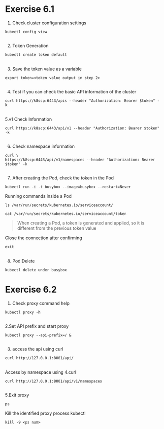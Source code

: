 # Exercise 6.1


1. Check cluster configuration settings
```
kubectl config view
```

##

2. Token Generation
```
kubectl create token default
```

##


3. Save the token value as a variable
```
export token=<token value output in step 2>
```

##

4. Test if you can check the basic API information of the cluster
```
curl https://k8scp:6443/apis --header "Authorization: Bearer $token" -k
```

##

5.v1 Check Information
```
curl https://k8scp:6443/api/v1 --header "Authorization: Bearer $token" -k
```

##

6. Check namespace information
```
curl \
https://k8scp:6443/api/v1/namespaces --header "Authorization: Bearer $token" -k
```

##

7. After creating the Pod, check the token in the Pod
```
kubectl run -i -t busybox --image=busybox --restart=Never
```
Running commands inside a Pod
```
ls /var/run/secrets/kubernetes.io/serviceaccount/
```
```
cat /var/run/secrets/kubernetes.io/serviceaccount/token
```

> When creating a Pod, a token is generated and applied, so it is different from the previous token value


Close the connection after confirming

```
exit
```

##

8. Pod Delete
```
kubectl delete under busybox
```


# Exercise 6.2


1. Check proxy command help
```
kubectl proxy -h
```

##

2.Set API prefix and start proxy
```
kubectl proxy --api-prefix=/ &
```

##

3. access the api using curl
```
curl http://127.0.0.1:8001/api/
```

##

Access by namespace using 4.curl
```
curl http://127.0.0.1:8001/api/v1/namespaces
```

##

5.Exit proxy
```
ps
```
Kill the identified proxy process kubectl
```
kill -9 <ps num>
```

